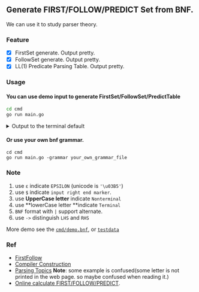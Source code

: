 ## Generate FIRST/FOLLOW/PREDICT Set from BNF.
We can use it to study parser theory.

### Feature
* [x] FirstSet generate. Output pretty.
* [x] FollowSet generate. Output pretty.
* [x] LL(1) Predicate Parsing Table. Output pretty.

### Usage
#### You can use demo input to generate FirstSet/FollowSet/PredictTable

```sh
cd cmd
go run main.go
```

<details>
  <summary>Output to the terminal default</summary>

   ```
   FirstSet:
FIRST(D) = {g ε f}
FIRST(E) = {g ε}
FIRST(F) = {f ε}
FIRST(S) = {a}
FIRST(B) = {c}
FIRST(C) = {b ε}

FollowSet:
FOLLOW(F) = {h}
FOLLOW(S) = {$}
FOLLOW(B) = {g h f}
FOLLOW(C) = {g h f}
FOLLOW(D) = {h}
FOLLOW(E) = {f h}

PredictTable:
+---+----------------+------------+------------+------------+------------+------------+---+
| # | a              | b          | c          | f          | g          | h          | $ |
+---+----------------+------------+------------+------------+------------+------------+---+
| S | S -> {a B D h} |            |            |            |            |            |   |
+---+----------------+------------+------------+------------+------------+------------+---+
| B |                |            | B -> {c C} |            |            |            |   |
+---+----------------+------------+------------+------------+------------+------------+---+
| C |                | C -> {b C} |            | C -> {ε}   | C -> {ε}   | C -> {ε}   |   |
+---+----------------+------------+------------+------------+------------+------------+---+
| D |                |            |            | D -> {E F} | D -> {E F} | D -> {E F} |   |
+---+----------------+------------+------------+------------+------------+------------+---+
| E |                |            |            | E -> {ε}   | E -> {g}   | E -> {ε}   |   |
+---+----------------+------------+------------+------------+------------+------------+---+
| F |                |            |            | F -> {f}   |            | F -> {ε}   |   |
+---+----------------+------------+------------+------------+------------+------------+---+
   ```
</details>

#### Or use your own bnf grammar. 
```
cd cmd
go run main.go -grammar your_own_grammar_file
```

### Note
1. use `ε` indicate `EPSILON` (unicode is `'\u03B5'`)
2. use `$` indicate `input right end marker`.
3. use **UpperCase letter** indicate `Nonterminal`
4. use **lowerCase letter **indicate `Terminal`
5. `BNF` format with `|` support alternate.
6. use `->` distinguish `LHS` and `RHS`

More demo see the [`cmd/demo.bnf`](cmd/demo.bnf), or [`testdata`](testdata/testdata2.json)

### Ref
* [FirstFollow](https://www.cs.uaf.edu/~cs331/notes/FirstFollow.pdf)
* [Compiler Construction](https://learning.oreilly.com/library/view/compiler-construction/9789332524590/)
* [Parsing Topics](http://www.mollypages.org/page/grammar/index.mp#generaldeter) **Note**: some example is confused(some letter is not printed in the web page. so maybe confused when reading it.)
* [Online calculate FIRST/FOLLOW/PREDICT](http://hackingoff.com/compilers/predict-first-follow-set).

